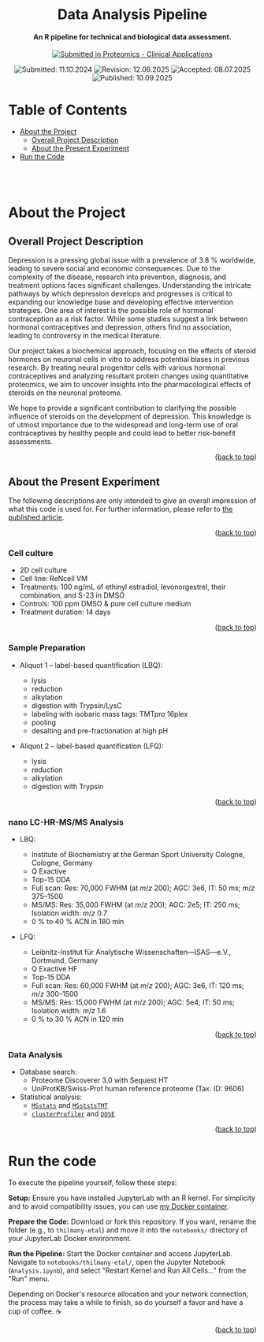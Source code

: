 <div align="center">
    <h1>Data Analysis Pipeline</h1>
    <h4>An R pipeline for technical and biological data assessment.</h4>
    <p>
        <a href="https://doi.org/10.1002/prca.70017" target="_blank"><img src="https://img.shields.io/badge/Published in:-Proteomics_--_Clinical_Applications-blue" alt="Submitted in Proteomics - Clinical Applications" /></a>
    </p>
    <p>
        <img src="https://img.shields.io/badge/Submitted:-11.10.2024-blue" alt="Submitted: 11.10.2024" />
        <img src="https://img.shields.io/badge/Revised:-12.06.2025-orange" alt="Revision: 12.06.2025" />
        <img src="https://img.shields.io/badge/Accepted:-08.07.2025-green" alt="Accepted: 08.07.2025" />
        <img src="https://img.shields.io/badge/Published:-10.09.2025-green" alt="Published: 10.09.2025" />
    </p>
</div>

<!-- Table of Contents -->
# Table of Contents

- [About the Project](#about-the-project)
  * [Overall Project Description](#overall-project-description)
  * [About the Present Experiment](#about-the-present-experiment)
- [Run the Code](#run-the-code)

<br><br>

<!-- About the Project -->
# About the Project

## Overall Project Description

Depression is a pressing global issue with a prevalence of 3.8&nbsp;% worldwide, leading to severe social and economic consequences. Due to the complexity of the disease, research into prevention, diagnosis, and treatment options faces significant challenges. Understanding the intricate pathways by which depression develops and progresses is critical to expanding our knowledge base and developing effective intervention strategies. One area of interest is the possible role of hormonal contraception as a risk factor. While some studies suggest a link between hormonal contraceptives and depression, others find no association, leading to controversy in the medical literature.

Our project takes a biochemical approach, focusing on the effects of steroid hormones on neuronal cells in vitro to address potential biases in previous research. By treating neural progenitor cells with various hormonal contraceptives and analyzing resultant protein changes using quantitative proteomics, we aim to uncover insights into the pharmacological effects of steroids on the neuronal proteome.

We hope to provide a significant contribution to clarifying the possible influence of steroids on the development of depression. This knowledge is of utmost importance due to the widespread and long-term use of oral contraceptives by healthy people and could lead to better risk-benefit assessments.

<p align="right">(<a href="#table-of-contents">back to top</a>)</p>

## About the Present Experiment

The following descriptions are only intended to give an overall impression of what this code is used for. For further information, please refer to [the published article](https://doi.org/10.1002/prca.70017).

<p align="right">(<a href="#table-of-contents">back to top</a>)</p>

### Cell culture

- 2D cell culture
- Cell line: ReNcell&nbsp;VM
- Treatments: 100&nbsp;ng/mL of ethinyl estradiol, levonorgestrel, their combination, and S-23 in DMSO
- Controls: 100&nbsp;ppm DMSO & pure cell culture medium
- Treatment duration: 14 days

<p align="right">(<a href="#table-of-contents">back to top</a>)</p>

### Sample Preparation

- Aliquot 1 – label-based quantification (LBQ):
  - lysis
  - reduction
  - alkylation
  - digestion with Trypsin/LysC
  - labeling with isobaric mass tags: TMTpro 16plex
  - pooling
  - desalting and pre-fractionation at high pH

- Aliquot 2 – label-based quantification (LFQ):
  - lysis
  - reduction
  - alkylation
  - digestion with Trypsin

<p align="right">(<a href="#table-of-contents">back to top</a>)</p>

### nano LC-HR-MS/MS Analysis

- LBQ:
  - Institute of Biochemistry at the German Sport University Cologne, Cologne, Germany
  - Q&nbsp;Exactive
  - Top-15 DDA
  - Full scan: Res: 70,000&nbsp;FWHM (at _m_/_z_ 200); AGC: 3e6, IT: 50&nbsp;ms; _m_/_z_ 375–1500
  - MS/MS: Res: 35,000&nbsp;FWHM (at _m_/_z_ 200); AGC: 2e5; IT: 250&nbsp;ms; Isolation width: _m_/_z_ 0.7
  - 0&nbsp;% to 40&nbsp;% ACN in 180&nbsp;min

- LFQ:
  - Leibnitz-Institut für Analytische Wissenschaften—ISAS—e.V., Dortmund, Germany
  - Q&nbsp;Exactive&nbsp;HF
  - Top-15 DDA
  - Full scan: Res: 60,000&nbsp;FWHM (at _m_/_z_ 200); AGC: 3e6, IT: 120&nbsp;ms; _m_/_z_ 300–1500
  - MS/MS: Res: 15,000&nbsp;FWHM (at _m_/_z_ 200); AGC: 5e4; IT: 50&nbsp;ms; Isolation width: _m_/_z_ 1.6
  - 0&nbsp;% to 30&nbsp;% ACN in 120&nbsp;min

<p align="right">(<a href="#table-of-contents">back to top</a>)</p>

### Data Analysis

- Database search:
  - Proteome Discoverer 3.0 with Sequest&nbsp;HT
  - UniProtKB/Swiss-Prot human reference proteome (Tax. ID: 9606)
- Statistical analysis:
  - [`MSstats`](https://github.com/Vitek-Lab/MSstats) and [`MSststsTMT`](https://github.com/Vitek-Lab/MSstatsTMT)
  - [`clusterProfiler`](https://github.com/YuLab-SMU/clusterProfiler) and [`DOSE`](https://github.com/YuLab-SMU/DOSE)

<p align="right">(<a href="#table-of-contents">back to top</a>)</p>

<!-- Running the code -->
# Run the code

To execute the pipeline yourself, follow these steps:

**Setup:** Ensure you have installed JupyterLab with an R kernel. For simplicity and to avoid compatibility issues, you can use [my Docker container](https://github.com/SamThilmany/JupyterLab-with-R_Docker-Environment).

**Prepare the Code:** Download or fork this repository. If you want, rename the folder (e.g., to `thilmany-etal`) and move it into the `notebooks/` directory of your JupyterLab Docker environment.

**Run the Pipeline:** Start the Docker container and access JupyterLab. Navigate to `notebooks/thilmany-etal/`, open the Jupyter Notebook (`Analysis.ipynb`), and select "Restart Kernel and Run All Cells..." from the "Run" menu.

Depending on Docker's resource allocation and your network connection, the process may take a while to finish, so do yourself a favor and have a cup of coffee. ☕️

<p align="right">(<a href="#table-of-contents">back to top</a>)</p>
